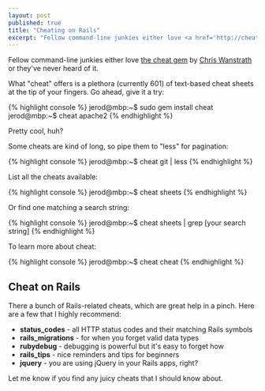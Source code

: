 ```yaml
---
layout: post
published: true
title: "Cheating on Rails"
excerpt: "Fellow command-line junkies either love <a href='http://cheat.errtheblog.com/'>the cheat gem</a> by <a href='http://ozmm.org/'>Chris Wanstrath</a> or they've never heard of it."
---
```


Fellow command-line junkies either love <a href="http://cheat.errtheblog.com/" rel="external">the cheat gem</a> by <a href="http://ozmm.org/" rel="external">Chris Wanstrath</a> or they've never heard of it.

What "cheat" offers is a plethora (currently 601) of text-based cheat sheets at the tip of your fingers. Go ahead, give it a try:

{% highlight console %}
jerod@mbp:~$ sudo gem install cheat
jerod@mbp:~$ cheat apache2
{% endhighlight %}

Pretty cool, huh?

Some cheats are kind of long, so pipe them to "less" for pagination:

{% highlight console %}
jerod@mbp:~$ cheat git | less
{% endhighlight %}

List all the cheats available:

{% highlight console %}
jerod@mbp:~$ cheat sheets
{% endhighlight %}

Or find one matching a search string:

{% highlight console %}
jerod@mbp:~$ cheat sheets | grep [your search string]
{% endhighlight %}

To learn more about cheat:

{% highlight console %}
jerod@mbp:~$ cheat cheat
{% endhighlight %}

## Cheat on Rails

There a bunch of Rails-related cheats, which are great help in a pinch. Here are a few that I highly recommend:

* **status_codes** - all HTTP status codes and their matching Rails symbols
* **rails_migrations** - for when you forget valid data types
* **rubydebug** - debugging is powerful but it's easy to forget how
* **rails_tips** - nice reminders and tips for beginners
* **jquery** - you are using jQuery in your Rails apps, right?

Let me know if you find any juicy cheats that I should know about.
